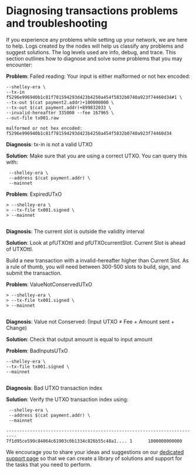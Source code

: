 # Diagnosing transactions problems and troubleshooting

If you experience any problems while setting up your network, we are here to help. Logs created by the nodes will help us classify any problems and suggest solutions. The log levels used are info, debug, and trace.
This section outlines how to diagnose and solve some problems that you may encounter:

**Problem**: Failed reading: Your input is either malformed or not hex encoded:

```$ cardano-cli transaction build-raw \
--shelley-era \
--tx-in f5296e996940b1c81f781594293d423b4250a454f5832b0740a923f74460d34#1 \
--tx-out $(cat payment2.addr)+100000000 \
--tx-out $(cat payment.addr)+899832033 \
--invalid-hereafter 335000 --fee 167965 \
--out-file tx001.raw
```

```> option --tx-in: Failed reading: Your input is either
malformed or not hex encoded:
f5296e996940b1c81f781594293d423b4250a454f5832b0740a923f74460d34
```

**Diagnosis**:  tx-in is not a valid UTXO

**Solution**: Make sure that you are using a correct UTXO. You can query this with:

```$ cardano-cli query utxo \
 --shelley-era \
 --address $(cat payment.addr) \
 --mainnet
```

**Problem**: ExpiredUTxO

```$ cardano-cli transaction submit \
> --shelley-era \
> --tx-file tx001.signed \
> --mainnet
```

```> ApplyTxError [LedgerFailure (UtxowFailure (UtxoFailure(ExpiredUTxO {pfUTXOttl = SlotNo {unSlotNo = 123456}, pfUTXOcurrentSlot = SlotNo {unSlotNo = 123457}})))]
```
**Diagnosis**: The current slot is outside the validity interval

**Solution**: Look at pfUTXOttl and pfUTXOcurrentSlot. Current Slot is ahead of UTXOttl.

Build a new transaction with a invalid-hereafter higher than Current Slot. As a rule of thumb, you will need between 300-500 slots to build, sign, and submit the transaction.

**Problem**: ValueNotConservedUTxO

```$ cardano-cli transaction submit \
> --shelley-era \
> --tx-file tx001.signed \
> --mainnet
```

```ApplyTxError [LedgerFailure (UtxowFailure (UtxoFailure (FeeTooSmallUTxO (Coin 172409) (Coin 167965)))),LedgerFailure (UtxowFailure (UtxoFailure (ValueNotConservedUTxO (Coin 1000000000)(Coin 999999998))))]
```
**Diagnosis**: Value not Conserved: (Input UTXO ≠ Fee + Amount sent + Change)

**Solution**: Check that output amount is equal to input amount

**Problem**: BadInputsUTxO

```$ cardano-cli transaction submit \
--shelley-era \
--tx-file tx001.signed \
--mainnet
```
```> ApplyTxError [LedgerFailure (UtxowFailure (UtxoFailure (BadInputsUTxO (fromList [TxIn (TxId {_TxId =f5296e996940b1c81f781594293d423b4250a454f5832b0740a923f74460d34e}) ]))))
```
**Diagnosis**: Bad UTXO transaction index

**Solution**: Verify the UTXO transaction index using:

```$ cardano-cli query utxo \
 --shelley-era \
 --address $(cat payment.addr) \
 --mainnet
```

```>  TxHash                                    TxIx      Lovelace
--------------------------------------------------------------------------
7f1d95ce599c84064c61903c0b1334c826b55c48a1.... 1      1000000000000
```

We encourage you to share your ideas and suggestions on our [dedicated support page](https://iohk.zendesk.com/hc/en-us/categories/900000102203-Shelley-Testnet) so that we can create a library of solutions and support for the tasks that you need to perform.
